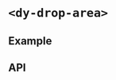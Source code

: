 # `<dy-drop-area>`

## Example

<gbp-example
  name="dy-drop-area"
  props='{"style": "width: 80%; height: 200px;"}'
  html='Drop File To Here'
  src="https://jspm.dev/duoyun-ui/elements/drop-area"></gbp-example>

## API

<gbp-api src="/src/elements/drop-area.ts"></gbp-api>
